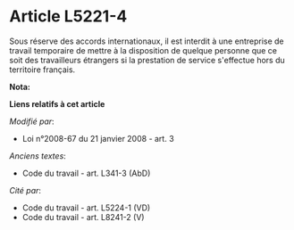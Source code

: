 # Article L5221-4

Sous réserve des accords internationaux, il est interdit à une entreprise de travail temporaire de mettre à la disposition de
quelque personne que ce soit des travailleurs étrangers si la prestation de service s'effectue hors du territoire français.

**Nota:**



**Liens relatifs à cet article**

_Modifié par_:

  - Loi n°2008-67 du 21 janvier 2008 - art. 3

_Anciens textes_:

  - Code du travail - art. L341-3 (AbD)

_Cité par_:

  - Code du travail - art. L5224-1 (VD)
  - Code du travail - art. L8241-2 (V)
